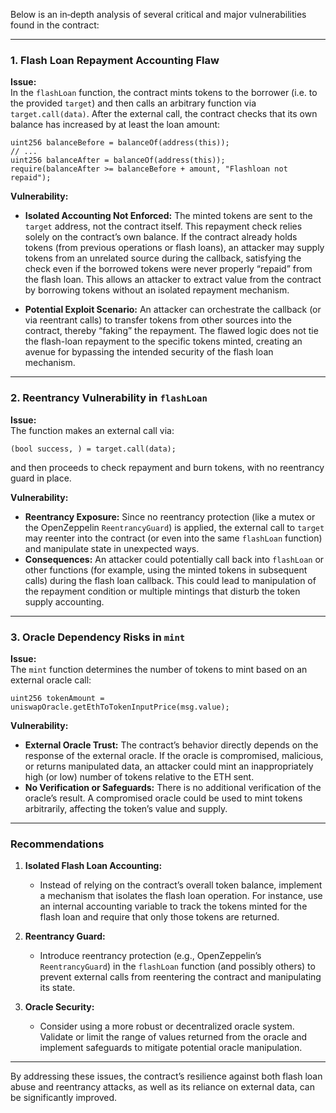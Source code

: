 Below is an in‐depth analysis of several critical and major vulnerabilities found in the contract:

---

### 1. Flash Loan Repayment Accounting Flaw

**Issue:**  
In the `flashLoan` function, the contract mints tokens to the borrower (i.e. to the provided `target`) and then calls an arbitrary function via `target.call(data)`. After the external call, the contract checks that its own balance has increased by at least the loan amount:

```solidity
uint256 balanceBefore = balanceOf(address(this));
// ...
uint256 balanceAfter = balanceOf(address(this));
require(balanceAfter >= balanceBefore + amount, "Flashloan not repaid");
```

**Vulnerability:**  
- **Isolated Accounting Not Enforced:** The minted tokens are sent to the `target` address, not the contract itself. This repayment check relies solely on the contract’s own balance. If the contract already holds tokens (from previous operations or flash loans), an attacker may supply tokens from an unrelated source during the callback, satisfying the check even if the borrowed tokens were never properly “repaid” from the flash loan. This allows an attacker to extract value from the contract by borrowing tokens without an isolated repayment mechanism.
  
- **Potential Exploit Scenario:** An attacker can orchestrate the callback (or via reentrant calls) to transfer tokens from other sources into the contract, thereby “faking” the repayment. The flawed logic does not tie the flash-loan repayment to the specific tokens minted, creating an avenue for bypassing the intended security of the flash loan mechanism.

---

### 2. Reentrancy Vulnerability in `flashLoan`

**Issue:**  
The function makes an external call via:
  
```solidity
(bool success, ) = target.call(data);
```

and then proceeds to check repayment and burn tokens, with no reentrancy guard in place.

**Vulnerability:**  
- **Reentrancy Exposure:** Since no reentrancy protection (like a mutex or the OpenZeppelin `ReentrancyGuard`) is applied, the external call to `target` may reenter into the contract (or even into the same `flashLoan` function) and manipulate state in unexpected ways.  
- **Consequences:** An attacker could potentially call back into `flashLoan` or other functions (for example, using the minted tokens in subsequent calls) during the flash loan callback. This could lead to manipulation of the repayment condition or multiple mintings that disturb the token supply accounting.

---

### 3. Oracle Dependency Risks in `mint`

**Issue:**  
The `mint` function determines the number of tokens to mint based on an external oracle call:

```solidity
uint256 tokenAmount = uniswapOracle.getEthToTokenInputPrice(msg.value);
```

**Vulnerability:**  
- **External Oracle Trust:** The contract’s behavior directly depends on the response of the external oracle. If the oracle is compromised, malicious, or returns manipulated data, an attacker could mint an inappropriately high (or low) number of tokens relative to the ETH sent.  
- **No Verification or Safeguards:** There is no additional verification of the oracle’s result. A compromised oracle could be used to mint tokens arbitrarily, affecting the token’s value and supply.

---

### Recommendations

1. **Isolated Flash Loan Accounting:**  
   - Instead of relying on the contract’s overall token balance, implement a mechanism that isolates the flash loan operation. For instance, use an internal accounting variable to track the tokens minted for the flash loan and require that only those tokens are returned.
   
2. **Reentrancy Guard:**  
   - Introduce reentrancy protection (e.g., OpenZeppelin’s `ReentrancyGuard`) in the `flashLoan` function (and possibly others) to prevent external calls from reentering the contract and manipulating its state.
   
3. **Oracle Security:**  
   - Consider using a more robust or decentralized oracle system. Validate or limit the range of values returned from the oracle and implement safeguards to mitigate potential oracle manipulation.

---

By addressing these issues, the contract’s resilience against both flash loan abuse and reentrancy attacks, as well as its reliance on external data, can be significantly improved.